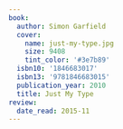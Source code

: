 ```yaml
---
book:
  author: Simon Garfield
  cover:
    name: just-my-type.jpg
    size: 9408
    tint_color: '#3e7b89'
  isbn10: '1846683017'
  isbn13: '9781846683015'
  publication_year: 2010
  title: Just My Type
review:
  date_read: 2015-11
---
```

